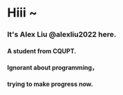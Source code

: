 # Hiii ~
### It's Alex Liu @alexliu2022 here.
#### A student from CQUPT.
#### Ignorant about programming，
#### trying to make progress now.


<!---
alexliu2022/alexliu2022 is a ✨ special ✨ repository because its `README.md` (this file) appears on your GitHub profile.
You can click the Preview link to take a look at your changes.
--->
